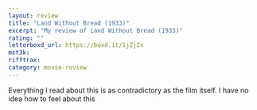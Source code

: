 ```yaml
---
layout: review
title: "Land Without Bread (1933)"
excerpt: "My review of Land Without Bread (1933)"
rating: ""
letterboxd_url: https://boxd.it/1jZjIx
mst3k:
rifftrax:
category: movie-review
---
```


Everything I read about this is as contradictory as the film itself. I have no idea how to feel about this
